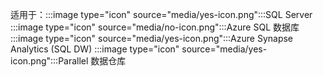 <Token>适用于：:::image type="icon" source="media/yes-icon.png":::SQL Server :::image type="icon" source="media/no-icon.png":::Azure SQL 数据库 :::image type="icon" source="media/yes-icon.png":::Azure Synapse Analytics (SQL DW) :::image type="icon" source="media/yes-icon.png":::Parallel 数据仓库 </Token>


